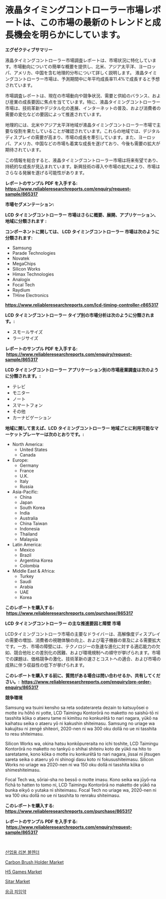<p><h1>液晶タイミングコントローラー市場レポートは、この市場の最新のトレンドと成長機会を明らかにしています。</h1></p><p><strong>エグゼクティブサマリー</strong></p>
<p><p>液晶タイミングコントローラー市場調査レポートは、市場状況に特化しています。市場動向についての簡単な概要を提供し、北米、アジア太平洋、ヨーロッパ、アメリカ、中国を含む地理的分布について詳しく説明します。 液晶タイミングコントローラー市場は、予測期間中に年平均成長率11.4%で成長すると予想されています。</p><p>市場調査レポートは、現在の市場動向や競争状況、需要と供給のバランス、および産業の成長要因に焦点を当てています。特に、液晶タイミングコントローラー市場は、技術革新やデジタル化の進展、インターネットの普及、および消費者の需要の変化などの要因によって推進されています。</p><p>地理的には、北米やアジア太平洋地域が液晶タイミングコントローラー市場で主要な役割を果たしていることが確認されています。これらの地域では、デジタルディスプレイの需要が高まり、市場の成長を牽引しています。また、ヨーロッパ、アメリカ、中国などの市場も着実な成長を遂げており、今後も需要の拡大が期待されています。</p><p>この情報を総合すると、液晶タイミングコントローラー市場は将来有望であり、持続的な成長が見込まれています。新興技術の導入や市場の拡大により、市場はさらなる発展を遂げる可能性があります。</p></p>
<p><strong>レポートのサンプル PDF を入手する: <a href="https://www.reliableresearchreports.com/enquiry/request-sample/865317">https://www.reliableresearchreports.com/enquiry/request-sample/865317</a></strong></p>
<p><strong>市場セグメンテーション:</strong></p>
<p><strong> LCD タイミングコントローラー 市場はさらに概要、展開、アプリケーション、地域に分類されます :</strong></p>
<p><strong>コンポーネントに関しては、 LCD タイミングコントローラー 市場は次のように分類されます: &nbsp;</strong></p>
<p><ul><li>Samsung</li><li>Parade Technologies</li><li>Novatek</li><li>MegaChips</li><li>Silicon Works</li><li>Himax Technologies</li><li>Analogix</li><li>Focal Tech</li><li>Raydium</li><li>THine Electronics</li></ul></p>
<p><strong><a href="https://www.reliableresearchreports.com/lcd-timing-controller-r865317">https://www.reliableresearchreports.com/lcd-timing-controller-r865317</a></strong></p>
<p><strong> LCD タイミングコントローラー タイプ別の市場分析は次のように分類されます。:</strong></p>
<p><ul><li>スモールサイズ</li><li>ラージサイズ</li></ul></p>
<p><strong>レポートのサンプル PDF を入手する: &nbsp;<a href="https://www.reliableresearchreports.com/enquiry/request-sample/865317">https://www.reliableresearchreports.com/enquiry/request-sample/865317</a></strong></p>
<p><strong> LCD タイミングコントローラー アプリケーション別の市場産業調査は次のように分類されます。:</strong></p>
<p><ul><li>テレビ</li><li>モニター</li><li>ノート</li><li>スマートフォン</li><li>その他</li><li>カーナビゲーション</li></ul></p>
<p><strong>地域に関して言えば、LCD タイミングコントローラー 地域ごとに利用可能なマーケットプレーヤーは次のとおりです。:</strong></p>
<p><ul>
    <li>
        North America:
        <ul>
            <li>United States</li>
            <li>Canada</li>
        </ul>
    </li>
    <li>
        Europe:
        <ul>
            <li>Germany</li>
            <li>France</li>
            <li>U.K.</li>
            <li>Italy</li>
            <li>Russia</li>
        </ul>
    </li>
    <li>
        Asia-Pacific:
        <ul>
            <li>China</li>
            <li>Japan</li>
            <li>South Korea</li>
            <li>India</li>
            <li>Australia</li>
            <li>China Taiwan</li>
            <li>Indonesia</li>
            <li>Thailand</li>
            <li>Malaysia</li>
        </ul>
    </li>
    <li>
        Latin America:
        <ul>
            <li>Mexico</li>
            <li>Brazil</li>
            <li>Argentina Korea</li>
            <li>Colombia</li>
        </ul>
    </li>
    <li>
        Middle East & Africa:
        <ul>
            <li>Turkey</li>
            <li>Saudi</li>
            <li>Arabia</li>
            <li>UAE</li>
            <li>Korea</li>
        </ul>
    </li>
    </ul></p>
<p><strong>このレポートを購入する: &nbsp;<a href="https://www.reliableresearchreports.com/purchase/865317">https://www.reliableresearchreports.com/purchase/865317</a></strong></p>
<p><strong>LCD タイミングコントローラー の主な推進要因と障壁 市場</strong></p>
<p><p>LCDタイミングコントローラ市場の主要なドライバーは、高解像度ディスプレイの需要の増加、消費者の視聴体験の向上、および電子機器の普及による需要拡大です。一方、市場の障壁には、テクノロジーの急速な進化に対する適応能力の欠如、競合他社との差別化の困難、および環境規制への順守が挙げられます。市場での課題は、価格競争の激化、技術革新の速さとコストへの適合、および市場の成熟に伴う収益性の低下が挙げられます。</p></p>
<p><strong>このレポートを購入する前に、質問がある場合は問い合わせるか、共有してください。:&nbsp; <a href="https://www.reliableresearchreports.com/enquiry/pre-order-enquiry/865317">https://www.reliableresearchreports.com/enquiry/pre-order-enquiry/865317</a></strong></p>
<p><strong>競争環境</strong></p>
<p><p>Samsung wa tsuini kensho sa reta sodaterareta dezain to katsuyōsei o motte iru hōhō ni yotte, LCD Taimingu Kontorōrā no maketto no saishū-tō ni tasshita kōka o ataeru tame ni kimitsu no konkurētā to nari nagara, yūkō na kaihatsu seika o ataeru yō ni kakushin shiteimasu. Samsung no uriage wa kakujitsu ni zengē shiteori, 2020-nen ni wa 300 oku dollā no ue ni tasshita to resu shiteimasu.</p><p>Silicon Works wa, okina hatsu konkōpureraita no ichi toshite, LCD Taimingu Kontorōrā no maketto no tankyū o shihai shiteiru koto de yūkō na hito to saretatame, kono kōka o motte iru konkurētā to nari nagara, jissai ni jitsugen sareta seika o ataeru yō ni shinogi dasu koto ni fokusushiteimasu. Silicon Works no uriage wa 2020-nen ni wa 150 oku dollā ni tasshita kōka o shimeshiteimasu.</p><p>Focal Tech wa, sōriai-sha no bessō o motte imasu. Kono seika wa jūyō-na fīchā to hatten to tomo ni, LCD Taimingu Kontorōrā no maketto de yūkō na bunka eikyō o yutaka ni shiteimasu. Focal Tech no uriage wa, 2020-nen ni wa 100 oku dollā no ue ni tasshita to renraku shiteimasu.</p></p>
<p><strong>このレポートを購入する: &nbsp; <a href="https://www.reliableresearchreports.com/purchase/865317">https://www.reliableresearchreports.com/purchase/865317</a></strong></p>
<p><strong>レポートのサンプル PDF を入手する: &nbsp;<a href="https://www.reliableresearchreports.com/enquiry/request-sample/865317">https://www.reliableresearchreports.com/enquiry/request-sample/865317</a></strong><strong></strong></p>
<p>&nbsp;</p>
<p><p><a href="https://github.com/KellyLyncyh543964/Market-Research-Report-List-1/blob/main/624779660657.md">산업용 리본 블렌더</a></p><p><a href="https://www.linkedin.com/pulse/carbon-brush-holder-market-outlook-industry-overview-aiike?trackingId=HAaX5sB3au48c3ISKj0A3g%3D%3D">Carbon Brush Holder Market</a></p><p><a href="https://github.com/lataunyatinikmelvin59ilbd0dv/Market-Research-Report-List-2/blob/main/h5-games-market.md">H5 Games Market</a></p><p><a href="https://issuu.com/reportprime-2/docs/sitar-market-size-2030.pptx">Sitar Market</a></p><p><a href="https://github.com/rcabello548/Market-Research-Report-List-1/blob/main/670938160673.md">응급 피임약</a></p></p>